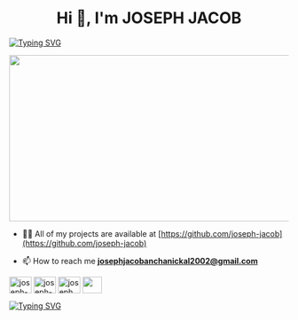 <h1 align="center">Hi 👋, I'm JOSEPH JACOB</h1>

[![Typing SVG](https://readme-typing-svg.herokuapp.com?font=Audiowide&color=63F749&center=true&size=24&width=1200&lines=Studying+at+Sjcet+Palai...⚡⚡⚡;&duration=3000)](https://git.io/typing-svg)

<div align="center">
  <img src="https://images.app.goo.gl/PcUDbTm9zHzRoqEc6" width="600" height="300"/>
</div>




- 👨‍💻 All of my projects are available at [https://github.com/joseph-jacob](https://github.com/joseph-jacob)

- 📫 How to reach me **josephjacobanchanickal2002@gmail.com**

<p align="left">
<a href="https://linkedin.com/in/joseph-jacob-184288243/" target="blank"><img align="center" src="https://raw.githubusercontent.com/rahuldkjain/github-profile-readme-generator/master/src/images/icons/Social/linked-in-alt.svg" alt="joseph-jacob-184288243/" height="30" width="40" /></a>
<a href="https://fb.com/joseph-jacob-anchanickal-100025098173251/" target="blank"><img align="center" src="https://raw.githubusercontent.com/rahuldkjain/github-profile-readme-generator/master/src/images/icons/Social/facebook.svg" alt="joseph-jacob-anchanickal-100025098173251/" height="30" width="40" /></a>
<a href="https://instagram.com/joseph__jacob__" target="blank"><img align="center" src="https://raw.githubusercontent.com/rahuldkjain/github-profile-readme-generator/master/src/images/icons/Social/instagram.svg" alt="joseph__jacob__" height="30" width="40" /></a>
<a href="http://wa.me/+917012673537"><img align="center" src="https://pbs.twimg.com/profile_images/1318652224638124032/wrpp2Nl4_400x400.png" alt="" height="30" width="35" /></a>
</p>

[![Typing SVG](https://readme-typing-svg.herokuapp.com?size=25&color=F3F742&lines=__----___----___----___-----___----___----___-----___-----____-----___-----___-----___----___-----___-----___-----____-----____------____------____-----____------____----____----____----____----___----____----____-----____-----_____-----____-----_____-----_____-----____-----____-----_____-----_____-----______------_____-------_____------______------______----______-------_____-------______------_______-------______--------_______------______------______-------_____+++++++++++++++++++++++++++++++++++++++++++++++++++++++++++++++++++++)](https://git.io/typing-svg)

